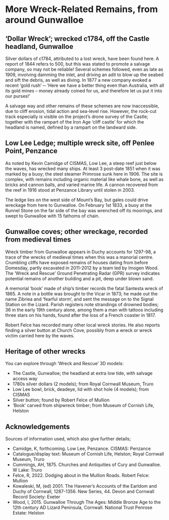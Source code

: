 # More Wreck-Related Remains, from around Gunwalloe

## ‘Dollar Wreck’; wrecked c1784, off the Castle headland, Gunwalloe

Silver dollars of c1784, attributed to a lost wreck, have been found here. A report of 1844 refers to 500, but this was stated to promote a salvage company, so may not be reliable! 
Several schemes followed, even as late as 1909, involving damming the inlet, and driving an adit to blow up the seabed and sift the debris, as well as diving. In 1877 a new company evoked a recent ‘gold rush’ ─ ‘Here we have a better thing even than Australia, with all its gold mines – money already coined for us, and therefore let us put it into our purses!’

A salvage way and other remains of these schemes are now inaccessible, due to cliff erosion, tidal action and sea-level rise. However, the rock-cut track especially is visible on the project’s drone survey of the Castle; together with the rampart of the Iron Age ‘cliff castle’ for which the headland is named, defined by a rampart on the landward side. 

## Low Lee Ledge; multiple wreck site, off Penlee Point, Penzance

As noted by Kevin Camidge of CISMAS, Low Lee, a steep reef just below the waves, has wrecked many ships. At least 3 post-date 1851 when it was marked by a buoy; the steel steamer Primrose sunk here in 1906. The site is complex, with remains including organic material like whale bone, as well as bricks and cannon balls, and varied marine life. A cannon recovered from the reef in 1916 stood at Penzance Library until stolen in 2003.

The ledge lies on the west side of Mount’s Bay, but gales could drive wreckage from here to Gunwalloe. On February 1st 1833, a buoy at the Runnel Stone on the far side of the bay was wrenched off its moorings, and swept to Gunwalloe with 15 fathoms of chain.

## Gunwalloe coves; other wreckage, recorded from medieval times

Wreck timber from Gunwalloe appears in Duchy accounts for 1297-98, a trace of the wrecks of medieval times when this was a manorial centre.  Crumbling cliffs have exposed remains of houses dating from before Domesday, partly excavated in 2011-2012 by a team led by Imogen Wood. The ‘Wreck and Rescue’ Ground Penetrating Radar (GPR) survey indicates potential remains of another building and a pit, deep under blown sand.

A memorial ‘book’ made of ship’s timber records the fatal Santesta wreck of 1865. A note in a bottle was brought to the Vicar in 1873; he made out the name Zibriea and ‘fearful storm’, and sent the message on to the Signal Station on the Lizard. Parish registers note strandings of drowned bodies; 36 in the early 19th century alone, among them a man with tattoos including three stars on his hands, found after the loss of a French coaster in 1817.

Robert Felce has recorded many other local wreck stories. He also reports finding a silver button at Church Cove, possibly from a wreck or wreck victim carried here by the waves.

## Heritage of other wrecks 

You can explore through ‘Wreck and Rescue’ 3D models:

* The Castle, Gunwalloe; the headland at extra low tide, with salvage access way
* 1780s silver dollars (2 models); from Royal Cornwall Museum, Truro
* Low Lee bowl, brick, deadeye, lid with shot hole (4 models); from CISMAS
* Silver button; found by Robert Felce of Mullion
* ‘Book’ carved from shipwreck timber; from Museum of Cornish Life, Helston

## Acknowledgements 

Sources of information used, which also give further details;

* Camidge, K, forthcoming. Low Lee, Penzance. CISMAS: Penzance
* Catalogue/display text: Museum of Cornish Life, Helston; Royal Cornwall Museum, Truro
* Cummings, AH, 1875. Churches and Antiquities of Cury and Gunwalloe. W Lake: Truro
* Felce, R, 2022. Dodging about in the Mullion Roads. Robert Felce: Mullion
* Kowaleski, M, (ed) 2001. The Havener’s Accounts of the Earldom and Duchy of Cornwall, 1287-1356. New Series, 44. Devon and Cornwall Record Society: Exeter
* Wood, I, 2015. Gunwalloe Through The Ages: Middle Bronze Age to the 12th century AD Lizard Peninsula, Cornwall. National Trust Penrose Estate: Helston
